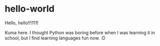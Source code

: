 # hello-world

Hello, hello!!!111!

Kuma here. I thought Python was boring before when I was learning it in school, but I find learning languages fun now. :D

